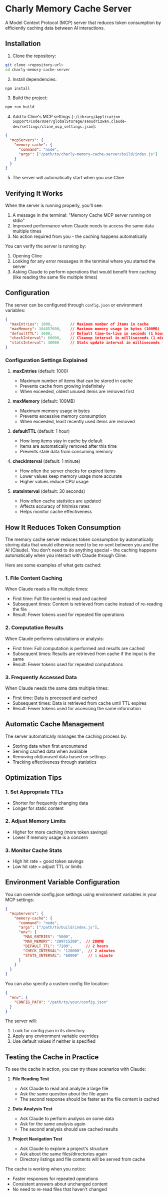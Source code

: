 # Charly Memory Cache Server

A Model Context Protocol (MCP) server that reduces token consumption by efficiently caching data between AI interactions.

## Installation

1. Clone the repository:
```bash
git clone <repository-url>
cd charly-memory-cache-server
```

2. Install dependencies:
```bash
npm install
```

3. Build the project:
```bash
npm run build
```

4. Add to Cline's MCP settings (`~/Library/Application Support/Code/User/globalStorage/saoudrizwan.claude-dev/settings/cline_mcp_settings.json`):
```json
{
  "mcpServers": {
    "memory-cache": {
      "command": "node",
      "args": ["/path/to/charly-memory-cache-server/build/index.js"]
    }
  }
}
```

5. The server will automatically start when you use Cline

## Verifying It Works

When the server is running properly, you'll see:
1. A message in the terminal: "Memory Cache MCP server running on stdio"
2. Improved performance when Claude needs to access the same data multiple times
3. No action required from you - the caching happens automatically

You can verify the server is running by:
1. Opening Cline
2. Looking for any error messages in the terminal where you started the server
3. Asking Claude to perform operations that would benefit from caching (like reading the same file multiple times)

## Configuration

The server can be configured through `config.json` or environment variables:

```json
{
  "maxEntries": 1000,        // Maximum number of items in cache
  "maxMemory": 104857600,    // Maximum memory usage in bytes (100MB)
  "defaultTTL": 3600,        // Default time-to-live in seconds (1 hour)
  "checkInterval": 60000,    // Cleanup interval in milliseconds (1 minute)
  "statsInterval": 30000     // Stats update interval in milliseconds (30 seconds)
}
```

### Configuration Settings Explained

1. **maxEntries** (default: 1000)
   - Maximum number of items that can be stored in cache
   - Prevents cache from growing indefinitely
   - When exceeded, oldest unused items are removed first

2. **maxMemory** (default: 100MB)
   - Maximum memory usage in bytes
   - Prevents excessive memory consumption
   - When exceeded, least recently used items are removed

3. **defaultTTL** (default: 1 hour)
   - How long items stay in cache by default
   - Items are automatically removed after this time
   - Prevents stale data from consuming memory

4. **checkInterval** (default: 1 minute)
   - How often the server checks for expired items
   - Lower values keep memory usage more accurate
   - Higher values reduce CPU usage

5. **statsInterval** (default: 30 seconds)
   - How often cache statistics are updated
   - Affects accuracy of hit/miss rates
   - Helps monitor cache effectiveness

## How It Reduces Token Consumption

The memory cache server reduces token consumption by automatically storing data that would otherwise need to be re-sent between you and the AI (Claude). You don't need to do anything special - the caching happens automatically when you interact with Claude through Cline.

Here are some examples of what gets cached:

### 1. File Content Caching
When Claude reads a file multiple times:
- First time: Full file content is read and cached
- Subsequent times: Content is retrieved from cache instead of re-reading the file
- Result: Fewer tokens used for repeated file operations

### 2. Computation Results
When Claude performs calculations or analysis:
- First time: Full computation is performed and results are cached
- Subsequent times: Results are retrieved from cache if the input is the same
- Result: Fewer tokens used for repeated computations

### 3. Frequently Accessed Data
When Claude needs the same data multiple times:
- First time: Data is processed and cached
- Subsequent times: Data is retrieved from cache until TTL expires
- Result: Fewer tokens used for accessing the same information

## Automatic Cache Management

The server automatically manages the caching process by:
- Storing data when first encountered
- Serving cached data when available
- Removing old/unused data based on settings
- Tracking effectiveness through statistics

## Optimization Tips

### 1. Set Appropriate TTLs
- Shorter for frequently changing data
- Longer for static content

### 2. Adjust Memory Limits
- Higher for more caching (more token savings)
- Lower if memory usage is a concern

### 3. Monitor Cache Stats
- High hit rate = good token savings
- Low hit rate = adjust TTL or limits

## Environment Variable Configuration

You can override config.json settings using environment variables in your MCP settings:

```json
{
  "mcpServers": {
    "memory-cache": {
      "command": "node",
      "args": ["/path/to/build/index.js"],
      "env": {
        "MAX_ENTRIES": "5000",
        "MAX_MEMORY": "209715200",  // 200MB
        "DEFAULT_TTL": "7200",      // 2 hours
        "CHECK_INTERVAL": "120000",  // 2 minutes
        "STATS_INTERVAL": "60000"    // 1 minute
      }
    }
  }
}
```

You can also specify a custom config file location:
```json
{
  "env": {
    "CONFIG_PATH": "/path/to/your/config.json"
  }
}
```

The server will:
1. Look for config.json in its directory
2. Apply any environment variable overrides
3. Use default values if neither is specified

## Testing the Cache in Practice

To see the cache in action, you can try these scenarios with Claude:

1. **File Reading Test**
   - Ask Claude to read and analyze a large file
   - Ask the same question about the file again
   - The second response should be faster as the file content is cached

2. **Data Analysis Test**
   - Ask Claude to perform analysis on some data
   - Ask for the same analysis again
   - The second analysis should use cached results

3. **Project Navigation Test**
   - Ask Claude to explore a project's structure
   - Ask about the same files/directories again
   - Directory listings and file contents will be served from cache

The cache is working when you notice:
- Faster responses for repeated operations
- Consistent answers about unchanged content
- No need to re-read files that haven't changed
